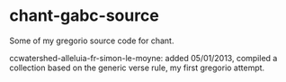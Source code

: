 chant-gabc-source
=================

Some of my gregorio source code for chant.

ccwatershed-alleluia-fr-simon-le-moyne: added 05/01/2013, compiled a collection based on the generic verse rule, my first gregorio attempt.

